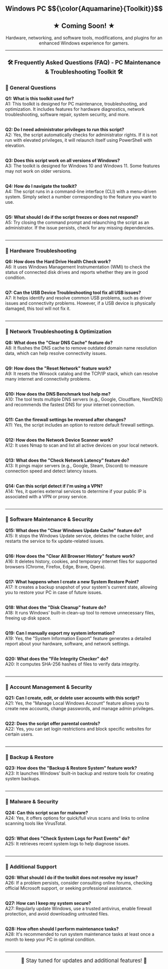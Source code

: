 <h1 align="center" style="font-size: 150%;">
  Windows PC $${\color{Aquamarine}{Toolkit}}$$
</h1>

<h2 align="center" style="font-size: 150%;">
  ★ Coming Soon! ★
</h2>

<p align="center">
  Hardware, networking, and software tools, modifications, and plugins for an enhanced Windows experience for gamers.
</p>

<hr>

<h2 align="center" style="font-size: 130%;">
  🛠 Frequently Asked Questions (FAQ) - PC Maintenance & Troubleshooting Toolkit 🛠
</h2>

<h3>🔹 General Questions</h3>

<b>Q1: What is this toolkit used for?</b><br>
A1: This toolkit is designed for PC maintenance, troubleshooting, and optimization. It includes features for hardware diagnostics, network troubleshooting, software repair, system security, and more.<br><br>

<b>Q2: Do I need administrator privileges to run this script?</b><br>
A2: Yes, the script automatically checks for administrator rights. If it is not run with elevated privileges, it will relaunch itself using PowerShell with elevation.<br><br>

<b>Q3: Does this script work on all versions of Windows?</b><br>
A3: The toolkit is designed for Windows 10 and Windows 11. Some features may not work on older versions.<br><br>

<b>Q4: How do I navigate the toolkit?</b><br>
A4: The script runs in a command-line interface (CLI) with a menu-driven system. Simply select a number corresponding to the feature you want to use.<br><br>

<b>Q5: What should I do if the script freezes or does not respond?</b><br>
A5: Try closing the command prompt and relaunching the script as an administrator. If the issue persists, check for any missing dependencies.<br><br>

<hr>

<h3>🔹 Hardware Troubleshooting</h3>

<b>Q6: How does the Hard Drive Health Check work?</b><br>
A6: It uses Windows Management Instrumentation (WMI) to check the status of connected disk drives and reports whether they are in good condition.<br><br>

<b>Q7: Can the USB Device Troubleshooting tool fix all USB issues?</b><br>
A7: It helps identify and resolve common USB problems, such as driver issues and connectivity problems. However, if a USB device is physically damaged, this tool will not fix it.<br><br>

<hr>

<h3>🔹 Network Troubleshooting & Optimization</h3>

<b>Q8: What does the "Clear DNS Cache" feature do?</b><br>
A8: It flushes the DNS cache to remove outdated domain name resolution data, which can help resolve connectivity issues.<br><br>

<b>Q9: How does the "Reset Network" feature work?</b><br>
A9: It resets the Winsock catalog and the TCP/IP stack, which can resolve many internet and connectivity problems.<br><br>

<b>Q10: How does the DNS Benchmark tool help me?</b><br>
A10: The tool tests multiple DNS servers (e.g., Google, Cloudflare, NextDNS) and recommends the fastest DNS for your internet connection.<br><br>

<b>Q11: Can the firewall settings be reversed after changes?</b><br>
A11: Yes, the script includes an option to restore default firewall settings.<br><br>

<b>Q12: How does the Network Device Scanner work?</b><br>
A12: It uses Nmap to scan and list all active devices on your local network.<br><br>

<b>Q13: What does the "Check Network Latency" feature do?</b><br>
A13: It pings major servers (e.g., Google, Steam, Discord) to measure connection speed and detect latency issues.<br><br>

<b>Q14: Can this script detect if I'm using a VPN?</b><br>
A14: Yes, it queries external services to determine if your public IP is associated with a VPN or proxy service.<br><br>

<hr>

<h3>🔹 Software Maintenance & Security</h3>

<b>Q15: What does the "Clear Windows Update Cache" feature do?</b><br>
A15: It stops the Windows Update service, deletes the cache folder, and restarts the service to fix update-related issues.<br><br>

<b>Q16: How does the "Clear All Browser History" feature work?</b><br>
A16: It deletes history, cookies, and temporary internet files for supported browsers (Chrome, Firefox, Edge, Brave, Opera).<br><br>

<b>Q17: What happens when I create a new System Restore Point?</b><br>
A17: It creates a backup snapshot of your system's current state, allowing you to restore your PC in case of future issues.<br><br>

<b>Q18: What does the "Disk Cleanup" feature do?</b><br>
A18: It runs Windows' built-in clean-up tool to remove unnecessary files, freeing up disk space.<br><br>

<b>Q19: Can I manually export my system information?</b><br>
A19: Yes, the "System Information Export" feature generates a detailed report about your hardware, software, and network settings.<br><br>

<b>Q20: What does the "File Integrity Checker" do?</b><br>
A20: It computes SHA-256 hashes of files to verify data integrity.<br><br>

<hr>

<h3>🔹 Account Management & Security</h3>

<b>Q21: Can I create, edit, or delete user accounts with this script?</b><br>
A21: Yes, the "Manage Local Windows Account" feature allows you to create new accounts, change passwords, and manage admin privileges.<br><br>

<b>Q22: Does the script offer parental controls?</b><br>
A22: Yes, you can set login restrictions and block specific websites for certain users.<br><br>

<hr>

<h3>🔹 Backup & Restore</h3>

<b>Q23: How does the "Backup & Restore System" feature work?</b><br>
A23: It launches Windows' built-in backup and restore tools for creating system backups.<br><br>

<hr>

<h3>🔹 Malware & Security</h3>

<b>Q24: Can this script scan for malware?</b><br>
A24: Yes, it offers options for quick/full virus scans and links to online scanning tools like VirusTotal.<br><br>

<b>Q25: What does "Check System Logs for Past Events" do?</b><br>
A25: It retrieves recent system logs to help diagnose issues.<br><br>

<hr>

<h3>🔹 Additional Support</h3>

<b>Q26: What should I do if the toolkit does not resolve my issue?</b><br>
A26: If a problem persists, consider consulting online forums, checking official Microsoft support, or seeking professional assistance.<br><br>

<b>Q27: How can I keep my system secure?</b><br>
A27: Regularly update Windows, use a trusted antivirus, enable firewall protection, and avoid downloading untrusted files.<br><br>

<b>Q28: How often should I perform maintenance tasks?</b><br>
A28: It's recommended to run system maintenance tasks at least once a month to keep your PC in optimal condition.<br><br>

<hr>

<p align="center" style="font-size: 120%;">
  🚀 Stay tuned for updates and additional features! 🚀
</p>



